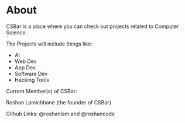 # About
CSBar is a place where you can check out projects related to Computer Science. 

The Projects will include things like:

* AI 
* Web Dev
* App Dev
* Software Dev
* Hacking Tools

Current Member(s) of CSBar:

Roshan Lamichhane (the founder of CSBar)

Github Links: @roshanlam and @roshancode
